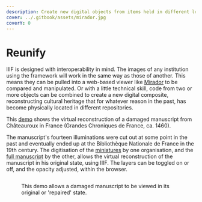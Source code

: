 ```yaml
---
description: Create new digital objects from items held in different locations
cover: ../.gitbook/assets/mirador.jpg
coverY: 0
---
```


# Reunify

IIIF is designed with interoperability in mind. The images of any institution using the framework will work in the same way as those of another. This means they can be pulled into a web-based viewer like [Mirador](https://mirador-dev.netlify.app/\_\_tests\_\_/integration/mirador/) to be compared and manipulated. Or with a little technical skill, code from two or more objects can be combined to create a new digital composite, reconstructing cultural heritage that for whatever reason in the past, has become physically located in different repositories.

This [demo](https://demos.biblissima.fr/chateauroux/demo/) shows the virtual reconstruction of a damaged manuscript from Châteauroux in France (Grandes Chroniques de France, ca. 1460).

The manuscript's fourteen illuminations were cut out at some point in the past and eventually ended up at the Bibliothèque Nationale de France in the 19th century. The digitisation of the [miniatures](https://gallica.bnf.fr/Search?idArk=\&n=50\&p=1\&lang=FR\&adva=1\&adv=1\&reset=\&urlReferer=%2Fadvancedsearch%3Flang%3DFR\&enreg=\&tri=\&catsel1=f\_source\&cat1=4-AD-133\&ope2=MUST\&catsel2=f\_creator\&cat2=\&ope3=MUST\&catsel3=f\_tdm\&cat3=\&date=daTo\&daFr=\&daTo=\&t\_typedoc=images\&sel\_collection=toutesCollections\&biblio=Biblioth%C3%A8que+nationale+de+France\&sel\_source=toutSources\&biblioSpecifique=Gallica\&sel\_provenance\_Part=toutPartenaires\&sel\_provenance\_Edist=toutSNE\&dateMiseEnLigne=indexDateFrom\&firstIndexationDateDebut=\&firstIndexationDateFin=\&tri=\&submit2=Lancer+la+recherche) by one organisation, and the [full manuscript](https://bvmm.irht.cnrs.fr/consult/consult.php?reproductionId=4490) by the other, allows the virtual reconstruction of the manuscript in his original state, using IIIF. The layers can be toggled on or off, and the opacity adjusted, within the browser.

<figure><img src="../.gitbook/assets/reunify.gif" alt=""><figcaption><p>This demo allows a damaged manuscript to be viewed in its original or 'repaired' state.</p></figcaption></figure>
